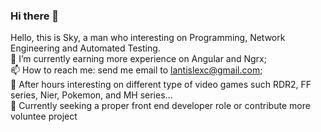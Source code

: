 ### Hi there 👋

Hello, this is Sky, a man who interesting on Programming, Network Engineering and Automated Testing. <br>
🌱 I’m currently earning more experience on Angular and Ngrx; <br>
📫 How to reach me: send me email to lantislexc@gmail.com;<br>
💬 After hours interesting on different type of video games such RDR2, FF series, Nier, Pokemon, and MH series...<br>
🤔 Currently seeking a proper front end developer role or contribute more voluntee project <br>
<!--
**lantisky/lantisky** is a ✨ _special_ ✨ repository because its `README.md` (this file) appears on your GitHub profile.

Here are some ideas to get you started:

- 🔭 I’m currently working on ...
- 🌱 I’m currently learning ...
- 👯 I’m looking to collaborate on ...
- 🤔 I’m looking for help with ...
- 💬 Ask me about ...
- 📫 How to reach me: ...
- 😄 Pronouns: ...
- ⚡ Fun fact: ...
-->
